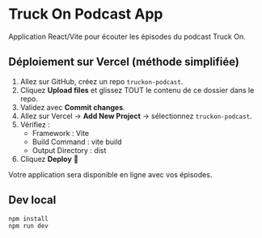 # Truck On Podcast App

Application React/Vite pour écouter les épisodes du podcast Truck On.

## Déploiement sur Vercel (méthode simplifiée)
1. Allez sur GitHub, créez un repo `truckon-podcast`.
2. Cliquez **Upload files** et glissez TOUT le contenu de ce dossier dans le repo.
3. Validez avec **Commit changes**.
4. Allez sur Vercel → **Add New Project** → sélectionnez `truckon-podcast`.
5. Vérifiez :
   - Framework : Vite
   - Build Command : vite build
   - Output Directory : dist
6. Cliquez **Deploy** 🚀

Votre application sera disponible en ligne avec vos épisodes.

## Dev local
```bash
npm install
npm run dev
```
